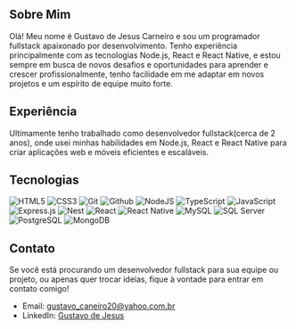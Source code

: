 ## Sobre Mim

Olá! Meu nome é Gustavo de Jesus Carneiro e sou um programador fullstack apaixonado por desenvolvimento. Tenho experiência principalmente com as tecnologias Node.js, React e React Native, e estou sempre em busca de novos desafios e oportunidades para aprender e crescer profissionalmente, tenho facilidade em me adaptar em novos projetos e um espírito de equipe muito forte.

## Experiência

Ultimamente tenho trabalhado como desenvolvedor fullstack(cerca de 2 anos), onde usei minhas habilidades em Node.js, React e React Native para criar aplicações web e móveis eficientes e escaláveis.

## Tecnologias

![HTML5](https://img.shields.io/badge/html5-00000F?style=for-the-badge&logo=html5&logoColor=E44D25) 
![CSS3](https://img.shields.io/badge/css3-00000F?style=for-the-badge&logo=css3&logoColor=4FA3DD)
![Git](https://img.shields.io/badge/Git-00000F?style=for-the-badge&logo=git&logoColor=F05033)
![Github](https://img.shields.io/badge/-GitHub-00000F?style=for-the-badge&logo=github)
![NodeJS](https://img.shields.io/badge/node.js-00000F?style=for-the-badge&logo=node.js&logoColor=82CD29)
![TypeScript](https://img.shields.io/badge/typescript-00000F?style=for-the-badge&logo=typescript&logoColor=3077C6)
![JavaScript](https://img.shields.io/badge/javascript-00000F?style=for-the-badge&logo=javascript&logoColor=F4E11E)
![Express.js](https://img.shields.io/badge/Express.js-000000?style=for-the-badge&logo=express&logoColor=white)
![Nest](https://img.shields.io/badge/-Nest.js-00000F?style=for-the-badge&logo=nestjs&logoColor=DF234E)
![React](https://img.shields.io/badge/react-00000F?style=for-the-badge&logo=react&logoColor=00CCFF)
![React Native](https://img.shields.io/badge/react_native-00000F?style=for-the-badge&logo=react&logoColor=00CCFF)
![MySQL](https://img.shields.io/badge/-MySQL-00000F?style=for-the-badge&logo=mysql&logoColor=437E9B)
![SQL Server](https://img.shields.io/badge/SQL_Server-CC2927?style=for-the-badge&logo=microsoft-sql-server&logoColor=white)
![PostgreSQL](https://img.shields.io/badge/PostgreSQL-336791?style=for-the-badge&logo=postgresql&logoColor=white)
![MongoDB](https://img.shields.io/badge/MongoDB-47A248?style=for-the-badge&logo=mongodb&logoColor=white)


## Contato

Se você está procurando um desenvolvedor fullstack para sua equipe ou projeto, ou apenas quer trocar ideias, fique à vontade para entrar em contato comigo!

- Email: gustavo_caneiro20@yahoo.com.br
- LinkedIn: [Gustavo de Jesus](https://www.linkedin.com/in/gustavo-de-jesus)
